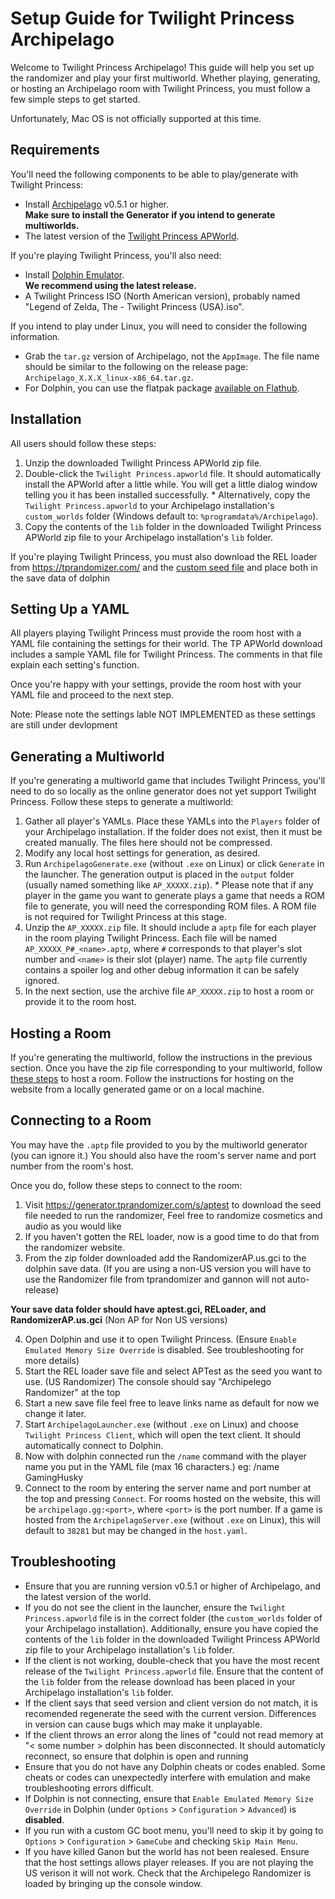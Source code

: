 # Setup Guide for Twilight Princess Archipelago

Welcome to Twilight Princess Archipelago! This guide will help you set up the randomizer and play your first multiworld.
Whether playing, generating, or hosting an Archipelago room with Twilight Princess, you must follow a few simple steps to
get started.

Unfortunately, Mac OS is not officially supported at this time.

## Requirements

You'll need the following components to be able to play/generate with Twilight Princess:

- Install [Archipelago](https://github.com/ArchipelagoMW/Archipelago/releases) v0.5.1 or higher.\
   **Make sure to install the Generator if you intend to generate multiworlds.**
- The latest version of the [Twilight Princess APWorld](https://github.com/WritingHusky/Twilight_Princess_apworld/releases/latest).

If you're playing Twilight Princess, you'll also need:

- Install [Dolphin Emulator](https://dolphin-emu.org/download/).\
   **We recommend using the latest release.**
- A Twilight Princess ISO (North American version), probably named "Legend of Zelda, The - Twilight Princess (USA).iso".

If you intend to play under Linux, you will need to consider the following information.

- Grab the `tar.gz` version of Archipelago, not the `AppImage`. The file name should be similar to the following on the
  release page: `Archipelago_X.X.X_linux-x86_64.tar.gz`.
- For Dolphin, you can use the flatpak package
  [available on Flathub](https://flathub.org/apps/org.DolphinEmu.dolphin-emu).

## Installation

All users should follow these steps:

1. Unzip the downloaded Twilight Princess APWorld zip file.
2. Double-click the `Twilight Princess.apworld` file. It should automatically install the APWorld after a little while. You will get a
   little dialog window telling you it has been installed successfully. \* Alternatively, copy the `Twilight Princess.apworld` to your Archipelago installation's `custom_worlds` folder (Windows default
   to: `%programdata%/Archipelago`).
3. Copy the contents of the `lib` folder in the downloaded Twilight Princess APWorld zip file to your Archipelago installation's `lib`
   folder.

If you're playing Twilight Princess, you must also download the REL loader from https://tprandomizer.com/ and the [custom seed file](https://generator.tprandomizer.com/s/aptest) and place both in the save data of dolphin

## Setting Up a YAML

All players playing Twilight Princess must provide the room host with a YAML file containing the settings for their world.
The TP APWorld download includes a sample YAML file for Twilight Princess. The comments in that file explain each
setting's function.

Once you're happy with your settings, provide the room host with your YAML file and proceed to the next step.

Note: Please note the settings lable NOT IMPLEMENTED as these settings are still under devlopment

## Generating a Multiworld

If you're generating a multiworld game that includes Twilight Princess, you'll need to do so locally as the online
generator does not yet support Twilight Princess. Follow these steps to generate a multiworld:

1. Gather all player's YAMLs. Place these YAMLs into the `Players` folder of your Archipelago installation. If the
   folder does not exist, then it must be created manually. The files here should not be compressed.
2. Modify any local host settings for generation, as desired.
3. Run `ArchipelagoGenerate.exe` (without `.exe` on Linux) or click `Generate` in the launcher. The generation output
   is placed in the `output` folder (usually named something like `AP_XXXXX.zip`). \* Please note that if any player in the game you want to generate plays a game that needs a ROM file to generate,
   you will need the corresponding ROM files. A ROM file is not required for Twilight Princess at this stage.
4. Unzip the `AP_XXXXX.zip` file. It should include a `aptp` file for each player in the room playing Twilight Princess.
   Each file will be named `AP_XXXXX_P#_<name>.aptp`, where `#` corresponds to that player's slot number and `<name>` is
   their slot (player) name. The `aptp` file currently contains a spoiler log and other debug information it can be safely ignored.
5. In the next section, use the archive file `AP_XXXXX.zip` to host a room or provide it to the room host.

## Hosting a Room

If you're generating the multiworld, follow the instructions in the previous section. Once you have the zip file
corresponding to your multiworld, follow
[these steps](https://archipelago.gg/tutorial/Archipelago/setup/en#hosting-an-archipelago-server) to host a room. Follow
the instructions for hosting on the website from a locally generated game or on a local machine.

## Connecting to a Room

You may have the `.aptp` file provided to you by the multiworld generator (you can ignore it.) You should also have the room's server
name and port number from the room's host.

Once you do, follow these steps to connect to the room:

1. Visit https://generator.tprandomizer.com/s/aptest to download the seed file needed to run the randomizer, Feel free to randomize cosmetics and audio as you would like
2. If you haven't gotten the REL loader, now is a good time to do that from the randomizer website.
3. From the zip folder downloaded add the RandomizerAP.us.gci to the dolphin save data. (If you are using a non-US version you will have to use the Randomizer file from tprandomizer and gannon will not auto-release)

**Your save data folder should have aptest.gci, RELoader, and RandomizerAP.us.gci** (Non AP for Non US versions)

4. Open Dolphin and use it to open Twilight Princess. (Ensure `Enable Emulated Memory Size Override` is disabled. See troubleshooting for more details)
5. Start the REL loader save file and select APTest as the seed you want to use.
   (US Randomizer) The console should say "Archipelego Randomizer" at the top
6. Start a new save file feel free to leave links name as default for now we change it later.
7. Start `ArchipelagoLauncher.exe` (without `.exe` on Linux) and choose `Twilight Princess Client`, which will open the
   text client. It should automatically connect to Dolphin.
8. Now with dolphin connected run the `/name` command with the player name you put in the YAML file (max 16 characters.) eg: /name GamingHusky
9. Connect to the room by entering the server name and port number at the top and pressing `Connect`. For rooms hosted
   on the website, this will be `archipelago.gg:<port>`, where `<port>` is the port number. If a game is hosted from the
   `ArchipelagoServer.exe` (without `.exe` on Linux), this will default to `38281` but may be changed in the `host.yaml`.

## Troubleshooting

- Ensure that you are running version v0.5.1 or higher of Archipelago, and the latest version of the world.
- If you do not see the client in the launcher, ensure the `Twilight Princess.apworld` file is in the correct folder (the
  `custom_worlds` folder of your Archipelago installation). Additionally, ensure you have copied the contents of the `lib`
  folder in the downloaded Twilight Princess APWorld zip file to your Archipelago installation's `lib` folder.
- If the client is not working, double-check that you have the most recent release of the `Twilight Princess.apworld` file.
  Ensure that the content of the `lib` folder from the release download has been placed in
  your Archipelago installation's `lib` folder.
- If the client says that seed version and client version do not match, it is recomended regenerate the seed with the current version.
  Differences in version can cause bugs which may make it unplayable.
- If the client throws an error along the lines of "could not read memory at "< some number > dolphin has been disconnected.
  It should automaticly reconnect, so ensure that dolphin is open and running
- Ensure that you do not have any Dolphin cheats or codes enabled. Some cheats or codes can unexpectedly interfere with
  emulation and make troubleshooting errors difficult.
- If Dolphin is not connecting, ensure that `Enable Emulated Memory Size Override` in Dolphin (under `Options` >
  `Configuration` > `Advanced`) is **disabled**.
- If you run with a custom GC boot menu, you'll need to skip it by going to `Options` > `Configuration` > `GameCube`
  and checking `Skip Main Menu`.
- If you have killed Ganon but the world has not been realesed. Ensure that the host settings allows player releases.
  If you are not playing the US verison it will not work.
  Check that the Archipelego Randomizer is loaded by bringing up the console window.
